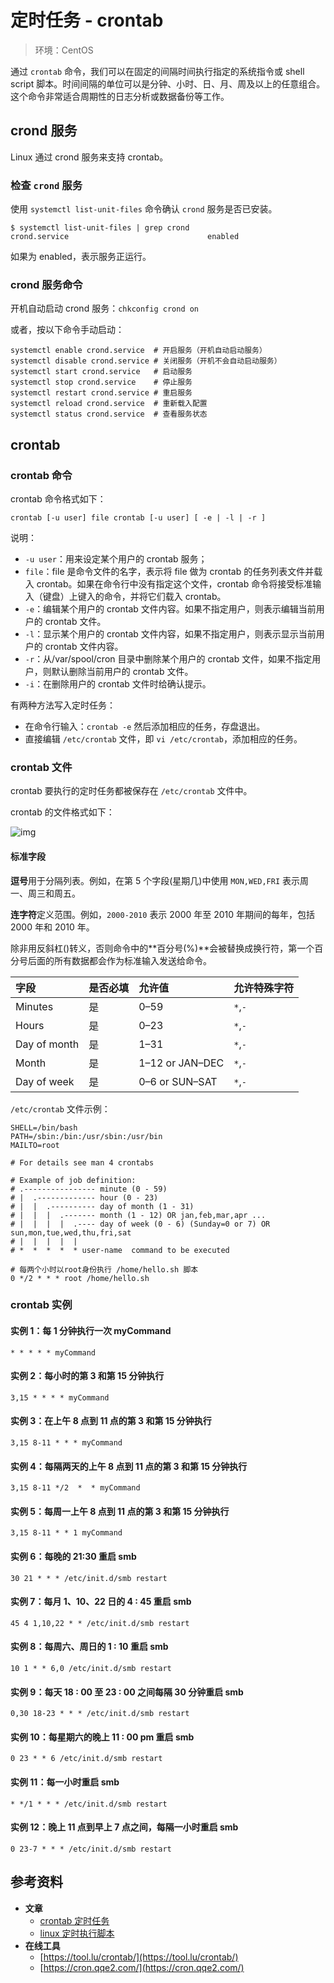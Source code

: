# 定时任务 - crontab

> 环境：CentOS

通过 `crontab` 命令，我们可以在固定的间隔时间执行指定的系统指令或 shell script 脚本。时间间隔的单位可以是分钟、小时、日、月、周及以上的任意组合。这个命令非常适合周期性的日志分析或数据备份等工作。

## crond 服务

Linux 通过 crond 服务来支持 crontab。

### 检查 `crond` 服务

使用 `systemctl list-unit-files` 命令确认 `crond` 服务是否已安装。

```shell
$ systemctl list-unit-files | grep crond
crond.service                               enabled
```

如果为 enabled，表示服务正运行。

### crond 服务命令

开机自动启动 crond 服务：`chkconfig crond on`

或者，按以下命令手动启动：

```shell
systemctl enable crond.service  # 开启服务（开机自动启动服务）
systemctl disable crond.service # 关闭服务（开机不会自动启动服务）
systemctl start crond.service   # 启动服务
systemctl stop crond.service    # 停止服务
systemctl restart crond.service # 重启服务
systemctl reload crond.service  # 重新载入配置
systemctl status crond.service  # 查看服务状态
```

## crontab

### crontab 命令

crontab 命令格式如下：

```shell
crontab [-u user] file crontab [-u user] [ -e | -l | -r ]
```

说明：

- `-u user`：用来设定某个用户的 crontab 服务；
- `file`：file 是命令文件的名字，表示将 file 做为 crontab 的任务列表文件并载入 crontab。如果在命令行中没有指定这个文件，crontab 命令将接受标准输入（键盘）上键入的命令，并将它们载入 crontab。
- `-e`：编辑某个用户的 crontab 文件内容。如果不指定用户，则表示编辑当前用户的 crontab 文件。
- `-l`：显示某个用户的 crontab 文件内容，如果不指定用户，则表示显示当前用户的 crontab 文件内容。
- `-r`：从/var/spool/cron 目录中删除某个用户的 crontab 文件，如果不指定用户，则默认删除当前用户的 crontab 文件。
- `-i`：在删除用户的 crontab 文件时给确认提示。

有两种方法写入定时任务：

- 在命令行输入：`crontab -e` 然后添加相应的任务，存盘退出。
- 直接编辑 `/etc/crontab` 文件，即 `vi /etc/crontab`，添加相应的任务。

### crontab 文件

crontab 要执行的定时任务都被保存在 `/etc/crontab` 文件中。

crontab 的文件格式如下：

![img](https://raw.githubusercontent.com/dunwu/images/dev/snap/20200211113339.png)

#### 标准字段

**逗号**用于分隔列表。例如，在第 5 个字段(星期几)中使用 `MON,WED,FRI` 表示周一、周三和周五。

**连字符**定义范围。例如，`2000-2010` 表示 2000 年至 2010 年期间的每年，包括 2000 年和 2010 年。

除非用反斜杠(\)转义，否则命令中的**百分号(%)**会被替换成换行符，第一个百分号后面的所有数据都会作为标准输入发送给命令。

| 字段         | 是否必填 | 允许值          | 允许特殊字符 |
| :----------- | :------- | :-------------- | :----------- |
| Minutes      | 是       | 0–59            | `*`,`-`      |
| Hours        | 是       | 0–23            | `*`,`-`      |
| Day of month | 是       | 1–31            | `*`,`-`      |
| Month        | 是       | 1–12 or JAN–DEC | `*`,`-`      |
| Day of week  | 是       | 0–6 or SUN–SAT  | `*`,`-`      |

`/etc/crontab` 文件示例：

```shell
SHELL=/bin/bash
PATH=/sbin:/bin:/usr/sbin:/usr/bin
MAILTO=root

# For details see man 4 crontabs

# Example of job definition:
# .---------------- minute (0 - 59)
# |  .------------- hour (0 - 23)
# |  |  .---------- day of month (1 - 31)
# |  |  |  .------- month (1 - 12) OR jan,feb,mar,apr ...
# |  |  |  |  .---- day of week (0 - 6) (Sunday=0 or 7) OR sun,mon,tue,wed,thu,fri,sat
# |  |  |  |  |
# *  *  *  *  * user-name  command to be executed

# 每两个小时以root身份执行 /home/hello.sh 脚本
0 */2 * * * root /home/hello.sh
```

### crontab 实例

#### 实例 1：每 1 分钟执行一次 myCommand

```shell
* * * * * myCommand
```

#### 实例 2：每小时的第 3 和第 15 分钟执行

```shell
3,15 * * * * myCommand
```

#### 实例 3：在上午 8 点到 11 点的第 3 和第 15 分钟执行

```shell
3,15 8-11 * * * myCommand
```

#### 实例 4：每隔两天的上午 8 点到 11 点的第 3 和第 15 分钟执行

```shell
3,15 8-11 */2  *  * myCommand
```

#### 实例 5：每周一上午 8 点到 11 点的第 3 和第 15 分钟执行

```shell
3,15 8-11 * * 1 myCommand
```

#### 实例 6：每晚的 21:30 重启 smb

```shell
30 21 * * * /etc/init.d/smb restart
```

#### 实例 7：每月 1、10、22 日的 4 : 45 重启 smb

```shell
45 4 1,10,22 * * /etc/init.d/smb restart
```

#### 实例 8：每周六、周日的 1 : 10 重启 smb

```shell
10 1 * * 6,0 /etc/init.d/smb restart
```

#### 实例 9：每天 18 : 00 至 23 : 00 之间每隔 30 分钟重启 smb

```shell
0,30 18-23 * * * /etc/init.d/smb restart
```

#### 实例 10：每星期六的晚上 11 : 00 pm 重启 smb

```shell
0 23 * * 6 /etc/init.d/smb restart
```

#### 实例 11：每一小时重启 smb

```shell
* */1 * * * /etc/init.d/smb restart
```

#### 实例 12：晚上 11 点到早上 7 点之间，每隔一小时重启 smb

```shell
0 23-7 * * * /etc/init.d/smb restart
```

## 参考资料

- **文章**
  - [crontab 定时任务](https://linuxtools-rst.readthedocs.io/zh_CN/latest/tool/crontab.html)
  - [linux 定时执行脚本](https://blog.csdn.net/z_yong_cool/article/details/79288397)
- **在线工具**
  - [https://tool.lu/crontab/](https://tool.lu/crontab/)
  - [https://cron.qqe2.com/](https://cron.qqe2.com/)
